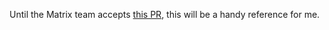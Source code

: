 Until the Matrix team accepts [this PR](https://github.com/matrix-org/matrix-js-sdk/pull/3346/files), this will be a handy reference for me.
